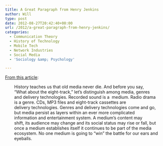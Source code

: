 ```yaml
---
title: A Great Paragraph from Henry Jenkins
author: Will
type: post
date: 2012-08-27T20:42:40+00:00
url: /2012/a-great-paragraph-from-henry-jenkins/
categories:
  - Communication Theory
  - History of Technology
  - Mobile Tech
  - Network Industries
  - Social Media
  - 'Sociology &amp; Psychology'

---
```

[From this article][1]:

<p style="padding-left: 30px;">
  History teaches us that old media never die. And before you say, “What about the eight-track,” let’s distinguish among media, genres and delivery technologies. Recorded sound is a  medium. Radio drama is a genre. CDs, MP3 files and eight-track cassettes are delivery technologies. Genres and delivery technologies come and go, but media persist as layers within an ever more complicated information and entertainment system. A medium’s content may shift, its audience may change and its social status may rise or fall, but once a medium establishes itself it continues to be part of the media ecosystem. No one medium is going to “win” the battle for our ears and eyeballs.
</p>

 [1]: http://web.mit.edu/cms/People/henry3/converge.pdf